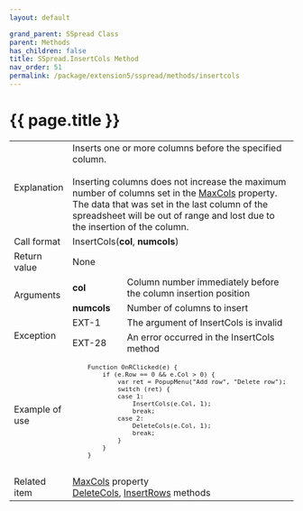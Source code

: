 ```yaml
---
layout: default

grand_parent: SSpread Class
parent: Methods
has_children: false
title: SSpread.InsertCols Method
nav_order: 51
permalink: /package/extension5/sspread/methods/insertcols
---
```

# {{ page.title }}

<table>
  <tr>
    <td>Explanation</td>
    <td colspan="2">Inserts one or more columns before the specified column.<br><br>Inserting columns does not increase the maximum number of columns set in the <a href="/package/extension5/sspread/properties/maxcols">MaxCols</a> property.<br>The data that was set in the last column of the spreadsheet will be out of range and lost due to the insertion of the column.</td>
  </tr>
  <tr>
    <td>Call format</td>
    <td colspan="2">InsertCols(<b>col</b>, <b>numcols</b>)</td>
  </tr>
  <tr>
    <td>Return value</td>
    <td colspan="2">None</td>
  </tr>  
  <tr>
    <td rowspan="2">Arguments</td>
    <td><b>col</b></td>
    <td>Column number immediately before the column insertion position</td>
  </tr>
  <tr>
    <td><b>numcols</b></td>
    <td>Number of columns to insert</td>
  </tr>
  <tr>
    <td rowspan="2">Exception</td>
    <td>EXT-1</td>
    <td>The argument of InsertCols is invalid</td>
  </tr>
  <tr>
    <td>EXT-28</td>
    <td>An error occurred in the InsertCols method</td>
  </tr>
  <tr>
    <td>Example of use</td>
    <td colspan="2"><code><pre>
    Function OnRClicked(e) {
        if (e.Row == 0 && e.Col > 0) {
            var ret = PopupMenu("Add row", "Delete row");
            switch (ret) {
            case 1:
                InsertCols(e.Col, 1);
                break;
            case 2:
                DeleteCols(e.Col, 1);
                break;
            }
        }
    }
    </pre></code></td>
  </tr>
  <tr>
    <td>Related item</td>
    <td colspan="2"><a href="/package/extension5/sspread/properties/maxcols">MaxCols</a> property<br><a href="/package/extension5/sspread/methods/deletecols">DeleteCols</a>, <a href="/package/extension5/sspread/methods/insertrows">InsertRows</a> methods</td>
  </tr>
</table>
